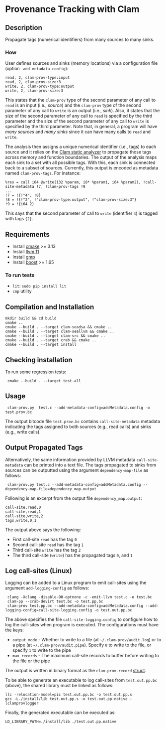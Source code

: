 # Provenance Tracking with Clam # 

## Description ## 

Propagate tags (numerical identifiers) from many sources to many
sinks.

### How ### 

User defines sources and sinks (memory locations) via a
configuration file (option `-add-metadata-config`):

```
read, 2, clam-prov-type:input
read, 2, clam-prov-size:3
write, 2, clam-prov-type:output
write, 2, clam-prov-size:3
```

This states that the `clam-prov` type of the second parameter of any 
call to `read` is an input (i.e., _source_) and the `clam-prov` type of
the second parameter of any call to `write` is an output (i.e., _sink_).
Also, it states that the size of the second parameter of any call to `read`
is specified by the third parameter and the size of the second parameter
of any call to `write` is specified by the third parameter. Note that, in 
general, a program will have _many sources_ and _many sinks_ since it can 
have many calls to `read` and `write`.

The analysis then assigns a unique numerical identifier (i.e., tags)
to each source and it relies on
the [Clam static analyzer](https://github.com/seahorn/clam) to
propagate those tags across memory and function boundaries. The output
of the analysis maps each sink to a set with all possible
tags. With this, each sink is connected back to a subset of
sources. Currently, this output is encoded as metadata named
`clam-prov-tags`. For instance:

```
%res = call i64 @write(i32 %param, i8* %param1, i64 %param2), !call-site-metadata !7, !clam-prov-tags !9
...
!7 = !{!"4", !8}
!8 = !{!"2", !"clam-prov-type:output", !"clam-prov-size:3"}
!9 = !{i64 2}

```

This says that the second parameter of call to `write` (identifier
`4`) is tagged with tags `{2}`.

  

## Requirements ##

- Install [cmake](https://cmake.org/) >= 3.13 
- Install [llvm 11](https://releases.llvm.org/download.html)
- Install [gmp](https://gmplib.org/)
- Install [boost](https://www.boost.org/) >= 1.65

### To run tests ###

- `lit`: `sudo pip install lit`
- `cmp` utility

## Compilation and Installation ##

```
mkdir build && cd build
cmake ..
cmake --build . --target clam-seadsa && cmake ..
cmake --build . --target clam-seallvm && cmake ..
cmake --build . --target clam-src && cmake ..
cmake --build . --target crab && cmake ..
cmake --build . --target install
```

## Checking installation ## 

To run some regression tests:

     cmake --build . --target test-all

## Usage ##

     clam-prov.py  test.c --add-metadata-config=addMetadata.config -o test.prov.bc

The output bitcode file `test.prov.bc` contains `call-site-metadata`
metadata indicating the tags assigned to both sources (e.g., read
calls) and sinks (e.g., write calls).

## Output Propagated Tags ##

Alternatively, the same information provided by LLVM metadata
`call-site-metadata` can be printed into a text file. The tags
propagated to sinks from sources can be outputted using the argument
`dependency-map-file` as follows:

     clam-prov.py test.c --add-metadata-config=addMetadata.config --dependency-map-file=dependency_map.output

Following is an excerpt from the output file `dependency_map.output`:

```
call-site,read,0
call-site,read,1
call-site,write,2
tags,write,0,1
```

The output above says the following:
* First call-site `read` has the tag `0`
* Second call-site `read` has the tag `1`
* Third call-site `write` has the tag `2`
* The third call-site (`write`) has the propagated tags `0`, and `1`

## Log call-sites (Linux) ##

Logging can be added to a Linux program to emit call-sites using the argument `add-logging-config` as follows:

     clang -Xclang -disable-O0-optnone -c -emit-llvm test.c -o test.bc
     clam-pp --crab-devirt test.bc -o test.pp.bc
     clam-prov test.pp.bc --add-metadata-config=addMetadata.config --add-logging-config=call-site-logging.config -o test.out.pp.bc

The above specifies the file `call-site-logging.config` to configure how to log the call-sites when program is executed. The configurations must have the keys:
* `output_mode` - Whether to write to a file (at `~/.clam-prov/audit.log`) or to a pipe (at `~/.clam-prov/audit.pipe`). Specify `0` to write to the file, or specify `1` to write to the pipe
* `max_records` - The maximum call-site records to buffer before writing to the file or the pipe

The output is written in binary format as the `clam-prov-record` [struct](https://github.com/SRI-CSL/clam-prov/blob/master/src/Logging/clam-prov-logger.h#L32).

To be able to generate an executable to log call-sites from `test.out.pp.bc` (above), the shared library must be linked as follows:

```
llc -relocation-model=pic test.out.pp.bc -o test.out.pp.s 
gcc -L./install/lib test.out.pp.s -o test.out.pp.native -lclamprovlogger
```

Finally, the generated executable can be executed as:

```
LD_LIBRARY_PATH=./install/lib ./test.out.pp.native
```
